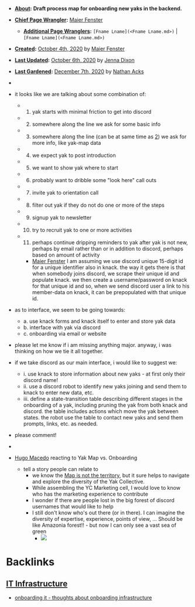 - **[About](<About.md>):** __Draft process map for onboarding new yaks in the backend.__
- **[Chief Page Wrangler](<Chief Page Wrangler.md>):** [Maier Fenster](<Maier Fenster.md>)
    - **[Additional Page Wranglers](<Additional Page Wranglers.md>):** `[Fname Lname](<Fname Lname.md>)` | `[Fname Lname](<Fname Lname.md>)`
- **[Created](<Created.md>):** [October 4th, 2020](<October 4th, 2020.md>) by [Maier Fenster](<Maier Fenster.md>)
- **[Last Updated](<Last Updated.md>):** [October 6th, 2020](<October 6th, 2020.md>) by [Jenna Dixon](<Jenna Dixon.md>)
- **[Last Gardened](<Last Gardened.md>):** [December 7th, 2020](<December 7th, 2020.md>) by [Nathan Acks](<Nathan Acks.md>)
- 
- it looks like we are talking about some combination of:

    - 1. yak starts with minimal friction to get into discord
    - 2. somewhere along the line we ask for some basic info

    - 3. somewhere along the line (can be at same time as [2](<2.md>)) we ask for more info, like yak-map data
    - 4. we expect yak to post introduction
    - 5. we want to show yak where to start
    - 6. probably want to dribble some "look here" call outs
    - 7. invite yak to orientation call
    - 8. filter out yak if they do not do one or more of the steps
    - 9. signup yak to newsletter
    - 10. try to recruit yak to one or more activities
    - 11. perhaps continue dripping reminders to yak after yak is not new, perhaps by email rather than or in addition to discord, perhaps based on amount of activity
        - [Maier Fenster](<Maier Fenster.md>) I am assuming we use discord unique 15-digit id for a unique identifier also in knack. the way it gets there is that when somebody joins discord, we scrape their unique id and populate knack. we then create a username/password on knack for that unique id and so, when we send discord user a link to his member-data on knack, it can be prepopulated with that unique id. 
- as to interface, we seem to be going towards:
    - a. use knack forms and knack itself to enter and store yak data
    - b. interface with yak via discord
    - c. onboarding via email or website
- please let me know if i am missing anything major.
anyway, i was thinking on how we tie it all together.
- if we take discord as our main interface, i would like to suggest we: 

    - i. use knack to store information about new yaks - at first only their discord name!
    - ii. use a discord robot to identify new yaks joining and send them to knack to enter new data, etc.
    - iii. define a state-transition table describing different stages in the onboarding of a yak, including  pruning the yak from both knack and discord. the table includes actions which move the yak between states. the robot use the table to contact new yaks and send them prompts, links, etc. as needed.
- please comment!
- 
- [Hugo Macedo](<Hugo Macedo.md>) reacting to Yak Map vs. Onboarding 
    - tell a story people can relate to
        - we know the [Map is not the territory](https://en.wikipedia.org/wiki/Map%E2%80%93territory_relation#%22A_map_is_not_the_territory%22), but it sure helps to navigate and explore the diversity of the Yak Collective. 
        - While assembling the YC Marketing cell, I would love to know who has the marketing experience to contribute
        - I wonder if there are people lost in the big forest of discord usernames that would like to help
        - I still don't know who's out there (or in there). I can imagine the diversity of expertise, experience, points of view, ...  Should be like Amazonia forest!! - but now I can only see a vast sea of green 
            - ![](https://s3-us-west-1.amazonaws.com/contentlab.studiod/getty/98f3a9c4d5774269baac0f5d9358b27c)

# Backlinks
## [IT Infrastructure](<IT Infrastructure.md>)
- [onboarding it - thoughts about onboarding infrastructure](<onboarding it - thoughts about onboarding infrastructure.md>)

